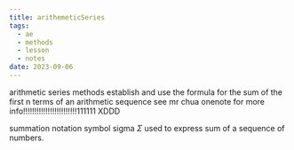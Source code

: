 ```yaml
---
title: arithemeticSeries
tags:
  - ae
  - methods
  - lesson
  - notes
date: 2023-09-06
---
```

arithmetic series methods
establish and use the formula for the sum of the first n terms of an arithmetic sequence
see mr chua onenote for more info!!!!!!!!!!!!!!!!!!!!!!!!111111 XDDD

summation notation symbol sigma $\Sigma$ used to express sum of a sequence of numbers.